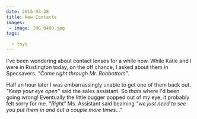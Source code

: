 ```yaml
---
date: 2015-03-28
title: New Contacts
images: 
 - image: IMG_0400.jpg
tags:

  - toys
---
```

I've been wondering about contact lenses for a while now. While Katie and I were in Rustington today, on the off chance, I asked about them in Specsavers. _"Come right through Mr. Roobottom"_. 

Half an hour later I was embarrassingly unable to get one of them back out. _"Keep your eye open"_ said the sales assistant. So _thats_ where I'd been going wrong! Eventually the little bugger popped out of my eye, it probably felt sorry for me. _"Right"_ Ms. Assistant said beaming _"we just need to see you put them in and out a couple more times..."_